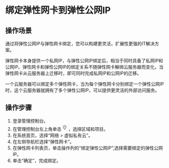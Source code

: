 # 绑定弹性网卡到弹性公网IP<a name="vpc_nic_0004"></a>

## 操作场景<a name="section17471133223620"></a>

通过将弹性公网IP与弹性网卡绑定，您可以构建更灵活，扩展性更强的IT解决方案。

弹性网卡本身提供一个私网IP，与弹性公网IP绑定后，相当于同时具备了私网IP和公网IP。弹性网卡和弹性公网IP的绑定关系不随弹性网卡解绑云服务器而变化，当弹性网卡从云服务器上迁移时，即可同时完成私网IP和公网IP的迁移。

一个云服务器可以绑定多个弹性网卡，当为每个弹性网卡分别绑定一个弹性公网IP时，这个云服务器就拥有了多个弹性公网IP，可以提供更灵活的外部访问服务。

## 操作步骤<a name="section16419124611591"></a>

1.  登录管理控制台。
2.  在管理控制台左上角单击![](figures/icon-region.png)，选择区域和项目。
3.  在系统首页，选择“网络 \> 虚拟私有云”。
4.  在左侧导航栏选择“弹性网卡”。
5.  在弹性网卡列表页，单击操作列的“绑定弹性公网IP”,选择需要绑定的弹性公网IP。
6.  单击“确定”，完成绑定。

